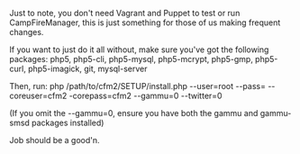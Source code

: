Just to note, you don't need Vagrant and Puppet to test or run CampFireManager, this is just
something for those of us making frequent changes.

If you want to just do it all without, make sure you've got the following packages:
php5, php5-cli, php5-mysql, php5-mcrypt, php5-gmp, php5-curl, php5-imagick, git, mysql-server

Then, run:
php /path/to/cfm2/SETUP/install.php --user=root --pass= --coreuser=cfm2 -corepass=cfm2 --gammu=0 --twitter=0

(If you omit the --gammu=0, ensure you have both the gammu and gammu-smsd packages installed)

Job should be a good'n.